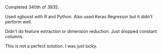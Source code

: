 Completed 340th of 3835.

Used xgboost with R and Python. Also used Keras Regressor but it didn't perform well. 

Didn't do feature extraction or dimension reduction. Just dropped constant columns.

This is not a perfect solution. I was just lucky.
